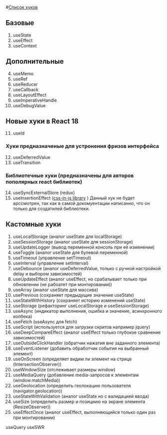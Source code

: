 #[Список хуков](https://reactjs.org/docs/hooks-reference.html)

## Базовые
1. useState
2. useEffect
3. useContext

## Дополнительные
4. useMemo
5. useRef
6. useReducer
7. useCallback
8. useLayoutEffect
9. useImperativeHandle
10. useDebugValue

## Новые хуки в React 18
11. useId
### Хуки предназначеные для устронения фризов интерфейса
12. useDeferredValue
13. useTransition

### Библиотечные хуки (предназначены для авторов пополярных react библиотек)
14. useSyncExternalStore (redux)
15. useInsertionEffect ([css-in-js library](https://github.com/andreipfeiffer/css-in-js) ) Данный хук не будет арссмотрен, так как в самой докомуентации написанно, что он только для создатилей библиотеки.

## Кастомные хуки
1. useLocalStorage (аналог useState для localStorage)
2. useSessionStorage (аналог useState для sessionStorage)
3. useUpdateLogger (вывод переменной консоль при её изменении)
4. useToggle (аналог useState для булевой переменной)
5. useTimeout (управление setTimeout)
6. useInterval (управление setInterval)
7. useDebounce (аналог useDeferredValue, только с ручной настройкой delay и выбором зависимостей)
8. useUpdateEffect (аналог useEffect, но срабатывает только при обновлении (не рабоатет при монтировании))
9. useArray (аналог useState для массива)
10. usePrevious (сохраняет предыдущие значение useState)
11. useStateWithHistory (сохраняет историю изменений useState)
12. useStorage (рефакторинг useLocalStorage и useSessionStorage)
13. useAsync (индикатор выполнения, ошибка и значение, асинхронного колбека)
14. useFetch (useAsync для fetch)
15. useScript (используется для загрузки скритов например jquery)
16. useDeepCompareEffect (аналог useEffect только глубокое сравнение зависимостей)
17. useOutsideClickHandler (обратчик нажатия вне заданного элемента)
18. useEventListener (добавить обработчик события на выбранный элемент)
19. useOnScreen (определяет видим ли элемент на стрице (IntersectionObserver))
20. useWindowSize (отслеживает размеры window)
21. useMediaQuery (добавление media-запросов к элементам (window.matchMedia))
22. useGeolocation (определить геолокацию пользователя (navigator.geolocation))
23. useStateWithValidation (аналог useState но с валидацией ввода)
24. useSize (определить размер и позициию на экране элемента (ResizeObserver))
25. useEffectOnce (аналог useEffect, выполняющийся только один раз при монтировании)

useQuery
useSWR

